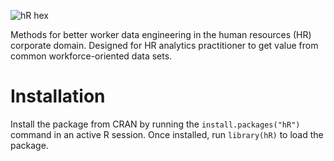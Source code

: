 ![hR hex](https://github.com/dalekube/hR/blob/master/hR.png?raw=true)

Methods for better worker data engineering in the human resources (HR) corporate domain. Designed for HR analytics practitioner to get value from common workforce-oriented data sets.


# Installation
Install the package from CRAN by running the `install.packages("hR")` command in an active R session. Once installed, run `library(hR)` to load the package.
